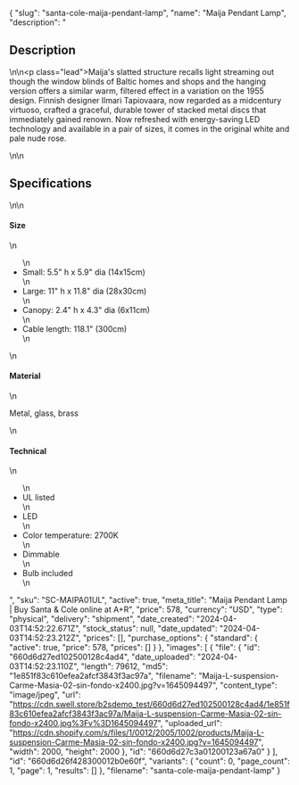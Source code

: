 {
  "slug": "santa-cole-maija-pendant-lamp",
  "name": "Maija Pendant Lamp",
  "description": "<h2>Description</h2>\n<!-- split -->\n<p class=\"lead\">Maija's slatted structure recalls light streaming out though the window blinds of Baltic homes and shops and the hanging version offers a similar warm, filtered effect in a variation on the 1955 design. Finnish designer Ilmari Tapiovaara, now regarded as a midcentury virtuoso, crafted a graceful, durable tower of stacked metal discs that immediately gained renown. Now refreshed with energy-saving LED technology and available in a pair of sizes, it comes in the original white and pale nude rose.</p>\n<!-- split -->\n<h2>Specifications</h2>\n<!-- split -->\n<h4>Size</h4>\n<ul>\n<li>Small: 5.5\" h x 5.9\" dia (14x15cm)</li>\n<li>Large: 11\" h x 11.8\" dia (28x30cm)</li>\n<li>Canopy: 2.4\" h x 4.3\" dia (6x11cm)</li>\n<li>Cable length: 118.1\" (300cm)</li>\n</ul>\n<h4>Material</h4>\n<p>Metal, glass, brass</p>\n<h4>Technical</h4>\n<ul>\n<li>UL listed</li>\n<li>LED</li>\n<li>Color temperature: 2700K</li>\n<li>Dimmable</li>\n<li>Bulb included</li>\n</ul>",
  "sku": "SC-MAIPA01UL",
  "active": true,
  "meta_title": "Maija Pendant Lamp | Buy Santa & Cole online at A+R",
  "price": 578,
  "currency": "USD",
  "type": "physical",
  "delivery": "shipment",
  "date_created": "2024-04-03T14:52:22.671Z",
  "stock_status": null,
  "date_updated": "2024-04-03T14:52:23.212Z",
  "prices": [],
  "purchase_options": {
    "standard": {
      "active": true,
      "price": 578,
      "prices": []
    }
  },
  "images": [
    {
      "file": {
        "id": "660d6d27ed102500128c4ad4",
        "date_uploaded": "2024-04-03T14:52:23.110Z",
        "length": 79612,
        "md5": "1e851f83c610efea2afcf3843f3ac97a",
        "filename": "Maija-L-suspension-Carme-Masia-02-sin-fondo-x2400.jpg?v=1645094497",
        "content_type": "image/jpeg",
        "url": "https://cdn.swell.store/b2sdemo_test/660d6d27ed102500128c4ad4/1e851f83c610efea2afcf3843f3ac97a/Maija-L-suspension-Carme-Masia-02-sin-fondo-x2400.jpg%3Fv%3D1645094497",
        "uploaded_url": "https://cdn.shopify.com/s/files/1/0012/2005/1002/products/Maija-L-suspension-Carme-Masia-02-sin-fondo-x2400.jpg?v=1645094497",
        "width": 2000,
        "height": 2000
      },
      "id": "660d6d27c3a01200123a67a0"
    }
  ],
  "id": "660d6d26f428300012b0e60f",
  "variants": {
    "count": 0,
    "page_count": 1,
    "page": 1,
    "results": []
  },
  "filename": "santa-cole-maija-pendant-lamp"
}
